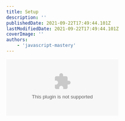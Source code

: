 ```yaml
---
title: Setup
description: ''
publishedDate: 2021-09-22T17:49:44.101Z
lastModifiedDate: 2021-09-22T17:49:44.101Z
coverImage: ''
authors:
    - 'javascript-mastery'
---
```


<Embed type="youtube" url="https://youtu.be/UKdQjQX1Pko?t=130" title="Setup" />
